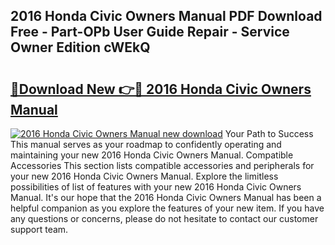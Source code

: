 ## 2016 Honda Civic Owners Manual PDF Download Free - Part-OPb User Guide Repair - Service Owner Edition cWEkQ

# <h2><a href="http://bc39561.oget.top/?id=2016+Honda+Civic+Owners+Manual">🔗Download New 👉🔴 2016 Honda Civic Owners Manual</a></h2>

[![2016 Honda Civic Owners Manual new download](https://i.imgur.com/5g1atiW.png)](http://bc39561.oget.top/?id=2016+Honda+Civic+Owners+Manual)
Your Path to Success This manual serves as your roadmap to confidently operating and maintaining your new 2016 Honda Civic Owners Manual. Compatible Accessories This section lists compatible accessories and peripherals for your new 2016 Honda Civic Owners Manual. Explore the limitless possibilities of list of features with your new 2016 Honda Civic Owners Manual. It's our hope that the 2016 Honda Civic Owners Manual has been a helpful companion as you explore the features of your new item. If you have any questions or concerns, please do not hesitate to contact our customer support team.
